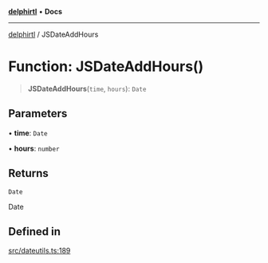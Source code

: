 [**delphirtl**](../README.md) • **Docs**

***

[delphirtl](../globals.md) / JSDateAddHours

# Function: JSDateAddHours()

> **JSDateAddHours**(`time`, `hours`): `Date`

## Parameters

• **time**: `Date`

• **hours**: `number`

## Returns

`Date`

Date

## Defined in

[src/dateutils.ts:189](https://github.com/chuacw/delphirtl/blob/4a086bd5f5c288d4c6ef4d5de0c7d38afe362fb3/src/dateutils.ts#L189)
